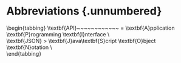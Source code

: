 # Abbreviations {.unnumbered}

\begin{tabbing}
\textbf{API}~~~~~~~~~~~~ \= \textbf{A}pplication \textbf{P}rogramming \textbf{I}nterface \\  
\textbf{JSON} \> \textbf{J}ava\textbf{S}cript \textbf{O}bject \textbf{N}otation \\  
\end{tabbing}
